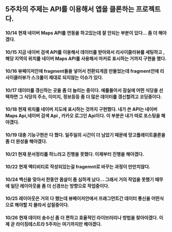 ## 5주차의 주제는 API를 이용해서 앱을 클론하는 프로젝트다.
#### 10/14 현재 네이버 Maps API를 연동을 하고있는데 잘 안되는 부분이 있다... 좀 더 해야겠다.
#### 10/15 지금 네이버 검색 API를 이용해서 데이터를 받아와서 리사이클러뷰를 세팅하고 , 해당 지역의 위치를 네이버 Maps API를 사용해서 마커로 표시하는 거까지 구현을 했다. 
#### 10/16 뷰페이저안에 fragment들을 넣어서 전환되게끔 만들었는데 fragment안에 리사이클러뷰가 스크롤이 제대로 되지않는 이슈가 있다.
#### 10/17 데이터를 갱신하는 곳을 좀 더 늘리는 중이다. 예를들어서 잠실에 어떤 식당을 선택하면 그 식당의 주소, 이미지, 정보등등 좀 더 많은 데이터를 갱신할려고 코딩중이다. 
#### 10/18 현재 위치를 네이버 지도에 표시하는 것까지 구현했다. 내가 쓴 API는 네이버 Maps Api,네이버 검색 Api , 카카오 로그인 Api이다. 이 부분은 내가 따로 포스팅을 해야겠다.
#### 10/19 대충 기능구현은 다 했다. 일주일의 시간이 더 남았기 때문에 망고플레이트클론을 좀 더 완성을 해야겠다.
#### 10/21 현재 문서정리를 하느라고 진행을 못했다. 이제부터 진행을 해야겠다.
#### 10/22 현재 액티비티로 작성되있는걸 fragemnt로 바꾸는 과정이 만만치않다.
#### 10/24 백신을 맞아서 한동안 몸살이 좀 심하게 났다... 그래서 거의 작업을 못했기 때무에 일단 레이아웃을 좀 더 신경쓰는 방향으로 작업중이다.
#### 10/25 레이아웃은 거의 다 했는데 뷰페이저안에서 프래그먼트간 데이터 통신을 어떤식으로 해야할 지 몰라서 삽질중이다.
#### 10/26 현재 데이터 송수신 좀 더 편하고 효율적인 라이브러리나 방법을 찾아야겠다. 이제 곧 라이징테스트라 5주차는 여기까지만 해야겠다.  
  
